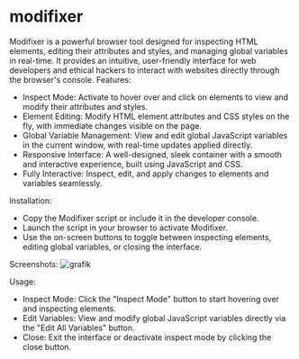 # modifixer
Modifixer is a powerful browser tool designed for inspecting HTML elements, editing their attributes and styles, and managing global variables in real-time. It provides an intuitive, user-friendly interface for web developers and ethical hackers to interact with websites directly through the browser's console.
Features:

  - Inspect Mode: Activate to hover over and click on elements to view and modify their attributes and styles.
  - Element Editing: Modify HTML element attributes and CSS styles on the fly, with immediate changes visible on the page.
  - Global Variable Management: View and edit global JavaScript variables in the current window, with real-time updates applied directly.
  - Responsive Interface: A well-designed, sleek container with a smooth and interactive experience, built using JavaScript and CSS.
  - Fully Interactive: Inspect, edit, and apply changes to elements and variables seamlessly.

Installation:

  - Copy the Modifixer script or include it in the developer console.
  - Launch the script in your browser to activate Modifixer.
  - Use the on-screen buttons to toggle between inspecting elements, editing global variables, or closing the interface.

Screenshots:
![grafik](https://github.com/user-attachments/assets/a5717440-3eea-46d2-843c-fe8298848e37)

Usage:

  - Inspect Mode: Click the "Inspect Mode" button to start hovering over and inspecting elements.
  - Edit Variables: View and modify global JavaScript variables directly via the "Edit All Variables" button.
  - Close: Exit the interface or deactivate inspect mode by clicking the close button.
